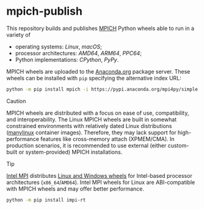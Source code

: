 # mpich-publish

This repository builds and publishes [MPICH](https://mpich.org)
Python wheels able to run in a variety of

- operating systems: *Linux*, *macOS*;
- processor architectures: *AMD64*, *ARM64*, *PPC64*;
- Python implementations: *CPython*, *PyPy*.

MPICH wheels are uploaded to the [Anaconda.org](https://anaconda.org/mpi4py)
package server. These wheels can be installed with `pip` specifying the
alternative index URL:

```sh
python -m pip install mpich -i https://pypi.anaconda.org/mpi4py/simple
```

> [!CAUTION]
> MPICH wheels are distributed with a focus on ease of use, compatibility,
> and interoperability. The Linux MPICH wheels are built in somewhat
> constrained environments with relatively dated Linux distributions
> ([manylinux](https://github.com/pypa/manylinux) container images).
> Therefore, they may lack support for high-performance features like
> cross-memory attach (XPMEM/CMA). In production scenarios, it is recommended
> to use external (either custom-built or system-provided) MPICH
> installations.

> [!TIP]
> [Intel MPI](https://software.intel.com/intel-mpi-library) distributes [Linux
> and Windows wheels](https://pypi.org/project/impi-rt/#files) for Intel-based
> processor architectures (`x86_64`/`AMD64`). Intel MPI wheels for Linux are
> ABI-compatible with MPICH wheels and may offer better performance.
>
> ```sh
> python -m pip install impi-rt
> ```
